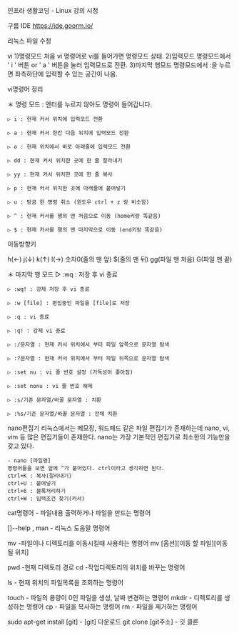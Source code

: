 인프라 생활코딩 - Linux 강의 시청

구름 IDE
https://ide.goorm.io/ 

리눅스 파일 수정


vi 
1)명령모드 
처음 vi 명령어로 vi를 들어가면 명령모드 상태. 
2)입력모드
명령모드에서 ' i ' 버튼 or ' a ' 버튼을 눌러 입력모드로 전환.
3)마지막 행모드
명령모드에서 :을 누르면 좌측하단에 입력할 수 있는 공간이 나옴.


vi명령어 정리


＊ 명령 모드 : 엔터를 누르지 않아도 명령이 들어갑니다.

    ▷ i : 현재 커서 위치에 입력모드 전환

    ▷ a : 현재 커서 한칸 다음 위치에 입력모드 전환

    ▷ o : 현재 위치에서 바로 아래줄에 입력모드 전환

    ▷ dd : 현재 커서 위치한 곳에 한 줄 잘라내기

    ▷ yy : 현재 커서 위치한 곳에 한 줄 복사

    ▷ p : 현재 커서 위치한 곳에 아래줄에 붙여넣기

    ▷ u : 방금 한 명령 취소 (윈도우 ctrl + z 랑 비슷함)

    ▷ ^ : 현재 커서를 행의 맨 처음으로 이동 (home키랑 똑같음)

    ▷ $ : 현재 커서를 행의 맨 마지막으로 이동 (end키랑 똑같음)


이동방향키


h(←)   j(↓)   k(↑)   l(→)   숫자0(줄의 맨 앞)   $(줄의 맨 뒤)   gg(파일 맨 처음)   G(파일 맨 끝)

 
＊ 마지막 행 모드 
    ▷ :wq : 저장 후 vi 종료

    ▷ :wq! : 강제 저장 후 vi 종료

    ▷ :w [file] : 편집중인 파일을 [file]로 저장
    
    ▷ :q : vi 종료

    ▷ :q! : 강제 vi 종료

    ▷ :/문자열 : 현재 커서 위치에서 부터 파일 앞쪽으로 문자열 탐색

    ▷ :?문자열 : 현재 커서 위치에서 부터 파일 뒤쪽으로 문자열 탐색

    ▷ :set nu : vi 줄 번호 설정 (가독성이 좋아짐)

    ▷ :set nonu : vi 줄 번호 해제

    ▷ :s/기존 문자열/바꿀 문자열 : 치환

    ▷ :%s/기존 문자열/바꿀 문자열 : 전체 치환



nano편집기
    리눅스에서는 메모장, 워드패드 같은 파일 편집기가 존재하는데 nano, vi, vim 등 많은 편집기들이 존재한다.
    nano는 가장 기본적인 편집기로 최소한의 기능만을 갖고 있다.
    
    - nano [파일명]
    명령어들을 보면 앞에 ^가 붙어있다. ctrl이라고 생각하면 된다.
    ctrl+K : 복사(잘라내기)
    ctrl+U : 붙여넣기
    ctrl+6 : 블록처리하기
    ctrl+W : 입력조건 찾기(커서)



cat명령어
    - 파일내용 출력하거나 파일을 만드는 명령어



[]--help , man
    - 리눅스 도움말 명령어


mv
    -파일이나 디렉토리를 이동시킬때 사용하는 명령어
    mv [옵션][이동 할 파일][이동 될 위치]

pwd
    -현재 디렉토리 경로
cd
    -작업디렉토리의 위치를 바꾸는 명령어
    
ls
    - 현재 위치의 파일목록을 조회하는 명령어
    
touch
    - 파일의 용량이 0인 파일을 생성, 날짜 변경하는 명령어
mkdir
    - 디렉토리를 생성하는 명령어
cp
    - 파일을 복사하는 명령어
rm
    - 파일을 제거하는 명령어

sudo apt-get install [git] 
    - [git] 다운로드
git clone [git주소]
    - 깃 클론
    













